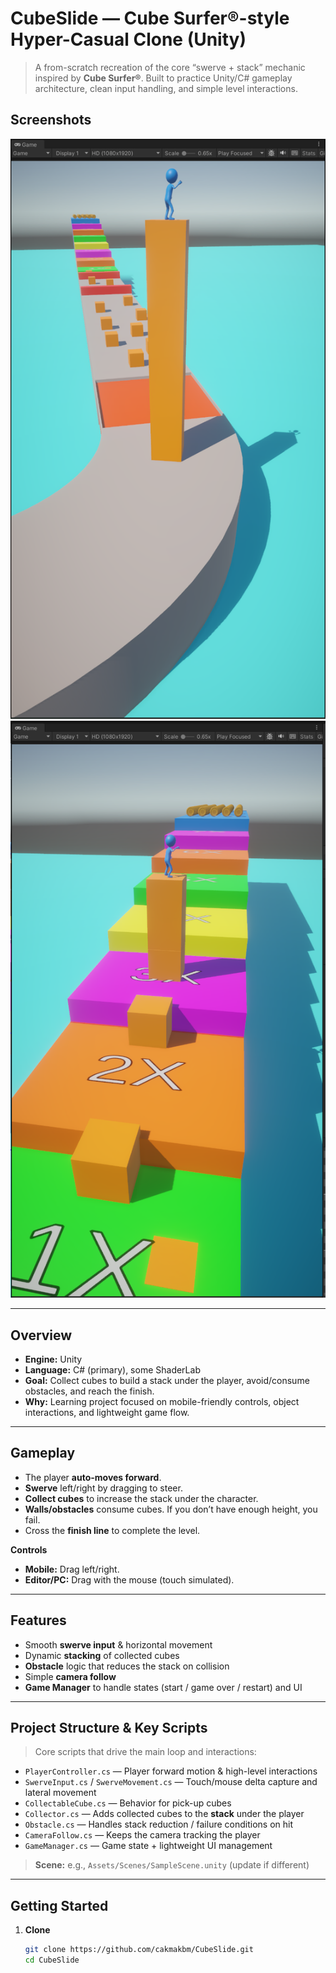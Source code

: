 # CubeSlide — Cube Surfer®-style Hyper-Casual Clone (Unity)

> A from-scratch recreation of the core “swerve + stack” mechanic inspired by **Cube Surfer®**. Built to practice Unity/C# gameplay architecture, clean input handling, and simple level interactions.  

## Screenshots

![Gameplay 1](cube3.png)
![Gameplay 2](cube2.png)

---

## Overview

- **Engine:** Unity  
- **Language:** C# (primary), some ShaderLab  
- **Goal:** Collect cubes to build a stack under the player, avoid/consume obstacles, and reach the finish.  
- **Why:** Learning project focused on mobile-friendly controls, object interactions, and lightweight game flow. 

---

## Gameplay

- The player **auto-moves forward**.
- **Swerve** left/right by dragging to steer.
- **Collect cubes** to increase the stack under the character.
- **Walls/obstacles** consume cubes. If you don’t have enough height, you fail.
- Cross the **finish line** to complete the level.

**Controls**
- **Mobile:** Drag left/right.
- **Editor/PC:** Drag with the mouse (touch simulated).

---

## Features

- Smooth **swerve input** & horizontal movement
- Dynamic **stacking** of collected cubes
- **Obstacle** logic that reduces the stack on collision
- Simple **camera follow**
- **Game Manager** to handle states (start / game over / restart) and UI

---

## Project Structure & Key Scripts

> Core scripts that drive the main loop and interactions:

- `PlayerController.cs` — Player forward motion & high-level interactions
- `SwerveInput.cs` / `SwerveMovement.cs` — Touch/mouse delta capture and lateral movement
- `CollectableCube.cs` — Behavior for pick-up cubes
- `Collector.cs` — Adds collected cubes to the **stack** under the player
- `Obstacle.cs` — Handles stack reduction / failure conditions on hit
- `CameraFollow.cs` — Keeps the camera tracking the player
- `GameManager.cs` — Game state + lightweight UI management

> **Scene:** e.g., `Assets/Scenes/SampleScene.unity` (update if different)

---

## Getting Started

1. **Clone**
   ```bash
   git clone https://github.com/cakmakbm/CubeSlide.git
   cd CubeSlide
